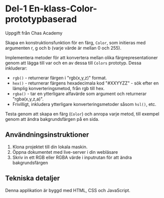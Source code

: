 # Del-1  En-klass-Color-prototypbaserad

Uppgift från Chas Academy

Skapa en konstruktionsfunktion för en färg, `Color`, som initieras med argumenten r, g och b (varje värde är mellan 0 och 255).

Implementera metoder för att konvertera mellan olika färgrepresentationer genom att lägga till var och en av dessa till `Colors` prototyp. Dessa inkluderar:

- `rgb()` - returnerar färgen i "rgb(x,y,z)" format.
- `hex()` - returnerar färgens hexadecimala kod "#XXYYZZ" - sök efter en lämplig konverteringsmetod, från rgb till hex.
- `rgba()` - tar en ytterligare alfavärde som argument och returnerar "rgba(x,y,z,a)".
- Frivilligt, inkludera ytterligare konverteringsmetoder såsom `hsl()`, etc.

Testa genom att skapa en färg (`Color`) och anropa varje metod, till exempel genom att ändra bakgrundsfärgen på en sida.


## Användningsinstruktioner


1. Klona projektet till din lokala maskin.
2. Öppna dokumentet med live-server i din webläsare
3. Skriv in ett RGB eller RGBA värde i inputrutan för att ändra bakgrundsfärgen

## Tekniska detaljer

Denna applikation är byggd med HTML, CSS och JavaScript.